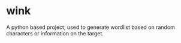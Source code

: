 # wink
A python based project; used to generate wordlist based on random characters or information on the target.

  
